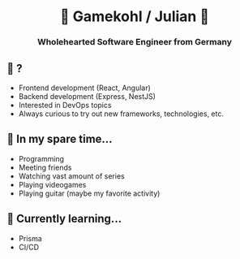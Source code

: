 <h1 align="center">👋 Gamekohl / Julian 👋</h1>

<h3 align="center">Wholehearted Software Engineer from Germany</h3>

## 💬 ?
- Frontend development (React, Angular)
- Backend development (Express, NestJS)
- Interested in DevOps topics
- Always curious to try out new frameworks, technologies, etc.

## 📅 In my spare time...
- Programming
- Meeting friends
- Watching vast amount of series
- Playing videogames
- Playing guitar (maybe my favorite activity)

## 🌱 Currently learning...
- Prisma
- CI/CD

<!--
**Gamekohl/gamekohl** is a ✨ _special_ ✨ repository because its `README.md` (this file) appears on your GitHub profile.

Here are some ideas to get you started:

- 🔭 I’m currently working on ...
- 🌱 I’m currently learning ...
- 👯 I’m looking to collaborate on ...
- 🤔 I’m looking for help with ...
- 💬 Ask me about ...
- 📫 How to reach me: ...
- ⚡ Fun fact: ...
-->
